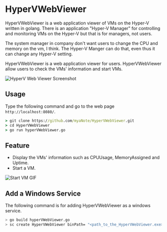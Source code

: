 # HyperVWebViewer
HyperVWebViewer is a web application viewer of VMs on the Hyper-V written in golang.
There is an application "Hyper-V Manager" for controlling and monitoring VMs on the Hyper-V
but that is for managers, not users.

The system manager in company don't want users to change the CPU and memory on the vm, I think.
The Hyper-V Manger can do that, even thus it can change any Hyper-V setting. 

HyperVWebViewer is a web application viewer for users.
HyperVWebViewer allow users to check the VMs' information and start VMs.

![HyperV Web Viewer Screenshot](http://blog.myanote.com/wp-content/uploads/2016/05/HyperVWebViewer-1.png)

## Usage
Type the following command and go to the web page `http://localhost:8080/`.
``` cmd
> git clone https://github.com/myaNote/HyperVWebViewer.git
> cd HyperVWebViewer
> go run hyperVWebViewer.go
```

## Feature
* Display the VMs' information such as CPUUsage, MemoryAssigned and Uptime.
* Start a VM.

![Start VM GIF](http://blog.myanote.com/wp-content/uploads/2016/05/startVM-1.gif)

## Add a Windows Service
The following command is for adding HyperVWebViewer as a windows service. 
``` bash
> go build hyperVWebViewer.go
> sc create HyperVWebViewer binPath= "<path_to_the_HyperVWebViewer.exe>"
```



